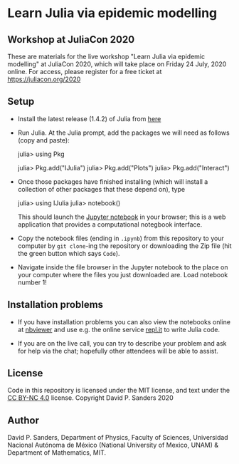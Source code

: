 # Learn Julia via epidemic modelling

## Workshop at JuliaCon 2020

These are materials for the live workshop "Learn Julia via epidemic modelling" at JuliaCon 2020, 
which will take place on Friday 24 July, 2020 online.
For access, please register for a free ticket at https://juliacon.org/2020


## Setup

- Install the latest release (1.4.2) of Julia from [here](https://julialang.org/downloads/)

- Run Julia. At the Julia prompt, add the packages we will need as follows (copy and paste):

    julia> using Pkg
    
    julia> Pkg.add("IJulia")
    julia> Pkg.add("Plots")
    julia> Pkg.add("Interact")
    
- Once those packages have finished installing (which will install a collection of other packages that these depend on), type

    julia> using IJulia
    julia> notebook()

  This should launch the [Jupyter notebook](https://jupyter.org) in your browser; this is a web application that provides a computational notegbook interface.
  
- Copy the notebook files (ending in `.ipynb`) from this repository to your computer by `git clone`-ing the repository or downloading the Zip file
(hit the green button which says `Code`).


- Navigate inside the file browser in the Jupyter notebook to the place on your computer where the files you just downloaded are. Load notebook number 1!

## Installation problems

- If you have installation problems you can also view the notebooks online at [nbviewer](https://nbviewer.jupyter.org/github/dpsanders/LearnJulia2020/tree/master) and use e.g. the online service [repl.it](https://repl.it) to write Julia code.

- If you are on the live call, you can try to describe your problem and ask for help via the chat; hopefully other attendees will be able to assist.

## License

Code in this repository is licensed under the MIT license, and text under the [CC BY-NC 4.0](https://creativecommons.org/licenses/by-nc/4.0) license. Copyright David P. Sanders 2020

## Author

David P. Sanders, Department of Physics, Faculty of Sciences, Universidad Nacional Autónoma de México (National University of Mexico, UNAM) & Department of Mathematics, MIT.
